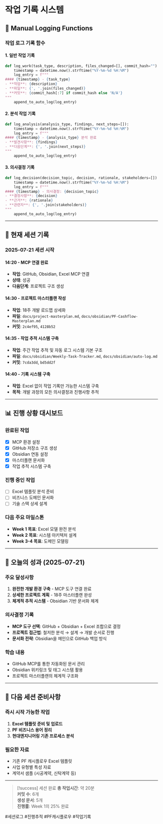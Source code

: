 # 작업 기록 시스템

## 📝 Manual Logging Functions

### 작업 로그 기록 함수

#### 1. 일반 작업 기록
```python
def log_work(task_type, description, files_changed=[], commit_hash=""):
    timestamp = datetime.now().strftime("%Y-%m-%d %H:%M")
    log_entry = f"""
#### {timestamp} - {task_type}
- **작업**: {description}
- **파일**: {', '.join(files_changed)}
- **커밋**: {commit_hash[:7] if commit_hash else 'N/A'}
"""
    append_to_auto_log(log_entry)
```

#### 2. 분석 작업 기록
```python
def log_analysis(analysis_type, findings, next_steps=[]):
    timestamp = datetime.now().strftime("%Y-%m-%d %H:%M")
    log_entry = f"""
#### {timestamp} - {analysis_type} 분석 완료
- **발견사항**: {findings}
- **다음단계**: {', '.join(next_steps)}
"""
    append_to_auto_log(log_entry)
```

#### 3. 의사결정 기록
```python
def log_decision(decision_topic, decision, rationale, stakeholders=[]):
    timestamp = datetime.now().strftime("%Y-%m-%d %H:%M")
    log_entry = f"""
#### {timestamp} - 의사결정: {decision_topic}
- **결정사항**: {decision}
- **근거**: {rationale}
- **관련자**: {', '.join(stakeholders)}
"""
    append_to_auto_log(log_entry)
```

---

## 🔄 현재 세션 기록

### 2025-07-21 세션 시작

#### 14:20 - MCP 연결 완료
- **작업**: GitHub, Obsidian, Excel MCP 연결
- **상태**: 성공
- **다음단계**: 프로젝트 구조 생성

#### 14:30 - 프로젝트 마스터플랜 작성
- **작업**: 18주 개발 로드맵 상세화
- **파일**: `docs/project-masterplan.md`, `docs/obsidian/PF-Cashflow-Masterplan.md`
- **커밋**: `2c4ef95`, `4128b52`

#### 14:35 - 작업 추적 시스템 구축
- **작업**: 주간 작업 추적 및 자동 로그 시스템 기본 구조
- **파일**: `docs/obsidian/Weekly-Task-Tracker.md`, `docs/obsidian/auto-log.md`
- **커밋**: `7cda3dd`, `bd5dd2f`

#### 14:40 - 기록 시스템 구축
- **작업**: Excel 없이 작업 기록만 가능한 시스템 구축
- **목적**: 개발 과정의 모든 의사결정과 진행사항 추적

---

## 📊 진행 상황 대시보드

### 완료된 작업
- [x] MCP 환경 설정
- [x] GitHub 저장소 구조 생성
- [x] Obsidian 연동 설정
- [x] 마스터플랜 문서화
- [x] 작업 추적 시스템 구축

### 진행 중인 작업
- [ ] Excel 템플릿 분석 준비
- [ ] 비즈니스 도메인 문서화
- [ ] 기술 스택 상세 설계

### 다음 주요 마일스톤
- **Week 1 목표**: Excel 모델 완전 분석
- **Week 2 목표**: 시스템 아키텍처 설계
- **Week 3-4 목표**: 도메인 모델링

---

## 🎯 오늘의 성과 (2025-07-21)

### 주요 달성사항
1. **완전한 개발 환경 구축** - MCP 도구 연결 완료
2. **상세한 프로젝트 계획** - 18주 마스터플랜 완성
3. **체계적 추적 시스템** - Obsidian 기반 문서화 체계

### 의사결정 기록
- **MCP 도구 선택**: GitHub + Obsidian + Excel 조합으로 결정
- **프로젝트 접근법**: 철저한 분석 → 설계 → 개발 순서로 진행
- **문서화 전략**: Obsidian을 메인으로 GitHub 백업 방식

### 학습 내용
- GitHub MCP를 통한 자동화된 문서 관리
- Obsidian 위키링크 및 태그 시스템 활용
- 프로젝트 마스터플랜의 체계적 구조화

---

## 🔮 다음 세션 준비사항

### 즉시 시작 가능한 작업
1. **Excel 템플릿 준비 및 업로드**
2. **PF 비즈니스 용어 정리**
3. **현대엔지니어링 기존 프로세스 분석**

### 필요한 자료
- 기존 PF 캐시플로우 Excel 템플릿
- 사업 유형별 특성 자료
- 계약서 샘플 (시공계약, 신탁계약 등)

---

> [!success] 세션 완료
> **총 작업시간**: 약 20분  
> **커밋 수**: 6개  
> **생성 문서**: 5개  
> **진행률**: Week 1의 25% 완료

#세션로그 #진행추적 #PF캐시플로우 #작업기록